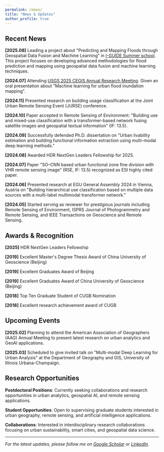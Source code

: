 ```yaml
---
permalink: /news/
title: "News & Updates"
author_profile: true
---
```


## Recent News

**[2025.08]** Leading a project about "Predicting and Mapping Floods through Geospatial Data Fusion and Machine Learning" in [I-GUIDE Summer school](https://i-guide.io/summer-school/summer-school-2025/projects/). This project focuses on developing advanced methodologies for flood prediction and mapping using geospatial data fusion and machine learning techniques.

**[2024.07]** Attending [USGS 2025 CEGIS Annual Research Meeting](https://www.usgs.gov/centers/cegis/science/2025-cegis-annual-research-meeting). Given an oral presentation about "Machine learning for urban flood inundation mapping".

**[2024.11]** Presented research on building usage classification at the Joint Urban Remote Sensing Event (JURSE) conference.

**[2024.10]** Paper accepted in Remote Sensing of Environment: "Building use and mixed-use classification with a transformer-based network fusing satellite images and geospatial textual information" (IF: 13.5).

**[2024.09]** Successfully defended Ph.D. dissertation on "Urban livability estimation and building functional information extraction using multi-modal deep learning methods."

**[2024.08]** Awarded HDR NextGen Leaders Fellowship for 2025.

**[2024.07]** Paper "SO–CNN based urban functional zone fine division with VHR remote sensing image" (RSE, IF: 13.5) recognized as ESI highly cited paper.

**[2024.06]** Presented research at EGU General Assembly 2024 in Vienna, Austria on "Building hierarchical use classification based on multiple data sources with a multi-label multimodal transformer network."

**[2024.05]** Started serving as reviewer for prestigious journals including Remote Sensing of Environment, ISPRS Journal of Photogrammetry and Remote Sensing, and IEEE Transactions on Geoscience and Remote Sensing.

## Awards & Recognition

**[2025]** HDR NextGen Leaders Fellowship

**[2019]** Excellent Master's Degree Thesis Award of China University of Geoscience (Beijing)

**[2019]** Excellent Graduates Award of Beijing

**[2019]** Excellent Graduates Award of China University of Geoscience (Beijing)

**[2018]** Top Ten Graduate Student of CUGB Nomination

**[2018]** Excellent research achievement award of CUGB

## Upcoming Events

**[2025.02]** Planning to attend the American Association of Geographers (AAG) Annual Meeting to present latest research on urban analytics and GeoAI applications.

**[2025.03]** Scheduled to give invited talk on "Multi-modal Deep Learning for Urban Analysis" at the Department of Geography and GIS, University of Illinois Urbana-Champaign.

## Research Opportunities

**Postdoctoral Positions**: Currently seeking collaborations and research opportunities in urban analytics, geospatial AI, and remote sensing applications.

**Student Opportunities**: Open to supervising graduate students interested in urban geography, remote sensing, and artificial intelligence applications.

**Collaborations**: Interested in interdisciplinary research collaborations focusing on urban sustainability, smart cities, and geospatial data science.

---

*For the latest updates, please follow me on [Google Scholar](https://scholar.google.com/citations?user=e0iE7SkAAAAJ&hl=en) or [LinkedIn](https://www.linkedin.com/in/wen-zhou-46aa43331/).* 
